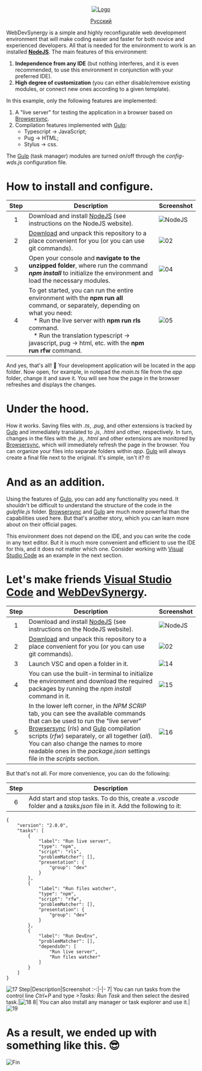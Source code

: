 <div align="center"><ins>

![Logo](https://user-images.githubusercontent.com/5076458/110127198-666fac00-7dd6-11eb-9822-ccc973f41ee6.png)

[Русский](/README_RU.md)

</ins></div>

WebDevSynergy is a simple and highly reconfigurable web development environment that will make coding easier and faster for both novice and experienced developers. All that is needed for the environment to work is an installed [**NodeJS**](https://nodejs.org). The main features of this environment:
1. **Independence from any IDE** (but nothing interferes, and it is even recommended, to use this environment in conjunction with your preferred IDE).
2. **High degree of customization** (you can either disable/remove existing modules, or connect new ones according to a given template).

In this example, only the following features are implemented:
1. A "live server" for testing the application in a browser based on [Browsersync](https://www.browsersync.io/).
2. Compilation features implemented with [Gulp](https://gulpjs.com/):
   * Typescript -> JavaScript;
   * Pug -> HTML;
   * Stylus -> css.

The [Gulp](https://gulpjs.com/) (task manager) modules are turned on/off through the _config-wds.js_ configuration file.
 
# How to install and configure.
Step|Description|Screenshot
:-:|-|-
1| Download and install [NodeJS](https://nodejs.org/en/) (see instructions on the NodeJS website).| ![NodeJS](https://nodejs.org/static/images/logo-light.svg)
2| [Download](https://github.com/IPcorps/WebDevSynergy/archive/main.zip) and unpack this repository to a place convenient for you (or you can use git commands).|![02](https://user-images.githubusercontent.com/5076458/110133984-fa914180-7ddd-11eb-8e98-b14a93e539de.jpg)
3| Open your console and **navigate to the unzipped folder**, where run the command  _**npm install**_ to initialize the environment and load the necessary modules.|![04](https://user-images.githubusercontent.com/5076458/110135037-1c3ef880-7ddf-11eb-9054-96694d3ed05b.jpg)
4| To get started, you can run the entire environment with the **npm run all** command, or separately, depending on what you need:<br>&nbsp;&nbsp;&nbsp;* Run the live server with **npm run rls** command.<br>&nbsp;&nbsp;&nbsp;* Run the translation typescript -> javascript, pug -> html, etc. with the **npm run rfw** command.|![05](https://user-images.githubusercontent.com/5076458/110136489-ccf9c780-7de0-11eb-8f44-238394d84fcd.jpg)

And yes, that's all! 🤠 Your development application will be located in the app folder. Now open, for example, in notepad the _main.ts_ file from the _app_ folder, change it and save it. You will see how the page in the browser refreshes and displays the changes.

# Under the hood.

 How it works. Saving files with _.ts_, _.pug_, and other extensions is tracked by [Gulp](https://gulpjs.com/) and immediately translated to _.js_, _.​​html_ and other, respectively. In turn, changes in the files with the _.js_, _.html_ and other extensions are monitored by [Browsersync](https://www.browsersync.io/), which will immediately refresh the page in the browser. You can organize your files into separate folders within _app_. [Gulp](https://gulpjs.com/) will always create a final file next to the original. It's simple, isn't it? 🤓

# And as an addition.

Using the features of [Gulp](https://gulpjs.com/), you can add any functionality you need. It shouldn't be difficult to understand the structure of the code in the _gulpfile.js_ folder. [Browsersync](https://www.browsersync.io/) and [Gulp](https://gulpjs.com/) are much more powerful than the capabilities used here. But that's another story, which you can learn more about on their official pages.

This environment does not depend on the IDE, and you can write the code in any text editor. But it is much more convenient and efficient to use the IDE for this, and it does not matter which one. Consider working with [Visual Studio Code](https://code.visualstudio.com/) as an example in the next section.

# Let's make friends [Visual Studio Code](https://code.visualstudio.com/) and [WebDevSynergy](https://github.com/IPcorps/WebDevSynergy).
Step|Description|Screenshot
:-:|-|-
1| Download and install [NodeJS](https://nodejs.org/en/) (see instructions on the NodeJS website).| ![NodeJS](https://nodejs.org/static/images/logo-light.svg)
2| [Download](https://github.com/IPcorps/WebDevSynergy/archive/main.zip) and unpack this repository to a place convenient for you (or you can use git commands).|![02](https://user-images.githubusercontent.com/5076458/110133984-fa914180-7ddd-11eb-8e98-b14a93e539de.jpg)
3| Launch VSC and open a folder in it.|![14](https://user-images.githubusercontent.com/5076458/110156516-1c97bd80-7df8-11eb-9602-70e8b44bc8bc.jpg)
4| You can use the built-in terminal to initialize the environment and download the required packages by running the _npm install_ command in it.|![15](https://user-images.githubusercontent.com/5076458/110157093-d858ed00-7df8-11eb-9920-d6671448655d.jpg)
5| In the lower left corner, in the _NPM SCRIP_ tab, you can see the available commands that can be used to run the "live server" [Browsersync](https://www.browsersync.io/) (_rls_) and [Gulp](https://gulpjs.com/) compilation scripts (_rfw_) separately, or all together (_all_). You can also change the names to more readable ones in the _package.json_ settings file in the _scripts_ section.|![16](https://user-images.githubusercontent.com/5076458/110157378-24a42d00-7df9-11eb-89c9-7ce0831c268d.jpg)

But that's not all. For more convenience, you can do the following:

Step|Description
:-:|-
6| Add start and stop tasks. To do this, create a _.vscode_ folder and a _tasks.json_ file in it. Add the following to it:
	{
		"version": "2.0.0",
		"tasks": [
			{
				"label": "Run live server",
				"type": "npm",
				"script": "rls",
				"problemMatcher": [],
				"presentation": {
					"group": "dev"
				}
			},
			{
				"label": "Run files watcher",
				"type": "npm",
				"script": "rfw",
				"problemMatcher": [],
				"presentation": {
					"group": "dev"
				}
			},
			{
				"label": "Run DevEnv",
				"problemMatcher": [],
				"dependsOn": [
					"Run live server",
					"Run files watcher"
				]
			}
		]
	}
![17](https://user-images.githubusercontent.com/5076458/110157688-8b294b00-7df9-11eb-9a0a-567974996d69.jpg)
Step|Description|Screenshot
:-:|-|-
7| You can run tasks from the control line _Ctrl+P_ and type _>Tasks: Run Task_ and then select the desired task.|![18](https://user-images.githubusercontent.com/5076458/110158846-f1fb3400-7dfa-11eb-807b-efd35758b9fc.gif)
8| You can also install any manager or task explorer and use it.|![19](https://user-images.githubusercontent.com/5076458/110159052-3ab2ed00-7dfb-11eb-9c2a-53c90e1eff1b.jpg)

# As a result, we ended up with something like this. 😎

![Fin](https://user-images.githubusercontent.com/5076458/110161930-1527e280-7dff-11eb-8e3a-f1573de6c26b.gif)